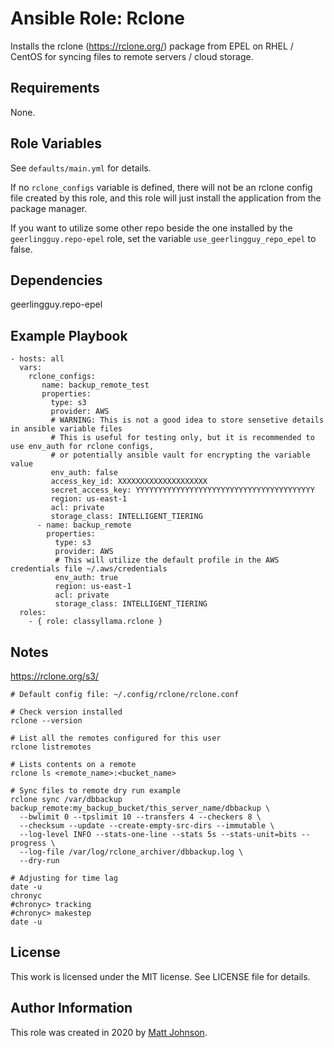 # Ansible Role: Rclone

Installs the rclone (https://rclone.org/) package from EPEL on RHEL / CentOS for syncing files to remote servers / cloud storage.

## Requirements

None.

## Role Variables

See `defaults/main.yml` for details. 

If no `rclone_configs` variable is defined, there will not be an rclone config file created by this role, and this role will just install the application from the package manager.

If you want to utilize some other repo beside the one installed by the `geerlingguy.repo-epel` role, set the variable `use_geerlingguy_repo_epel` to false.

## Dependencies

geerlingguy.repo-epel

## Example Playbook

    - hosts: all
      vars:
        rclone_configs:
           name: backup_remote_test
           properties:
             type: s3
             provider: AWS
             # WARNING: This is not a good idea to store sensetive details in ansible variable files
             # This is useful for testing only, but it is recommended to use env_auth for rclone configs,
             # or potentially ansible vault for encrypting the variable value
             env_auth: false
             access_key_id: XXXXXXXXXXXXXXXXXXXX
             secret_access_key: YYYYYYYYYYYYYYYYYYYYYYYYYYYYYYYYYYYYYYYY
             region: us-east-1
             acl: private
             storage_class: INTELLIGENT_TIERING
          - name: backup_remote
            properties:
              type: s3
              provider: AWS
              # This will utilize the default profile in the AWS credentials file ~/.aws/credentials
              env_auth: true
              region: us-east-1
              acl: private
              storage_class: INTELLIGENT_TIERING
      roles:
        - { role: classyllama.rclone }

## Notes

https://rclone.org/s3/

    # Default config file: ~/.config/rclone/rclone.conf

    # Check version installed
    rclone --version

    # List all the remotes configured for this user
    rclone listremotes

    # Lists contents on a remote
    rclone ls <remote_name>:<bucket_name>

    # Sync files to remote dry run example
    rclone sync /var/dbbackup backup_remote:my_backup_bucket/this_server_name/dbbackup \
      --bwlimit 0 --tpslimit 10 --transfers 4 --checkers 8 \
      --checksum --update --create-empty-src-dirs --immutable \
      --log-level INFO --stats-one-line --stats 5s --stats-unit=bits --progress \
      --log-file /var/log/rclone_archiver/dbbackup.log \
      --dry-run

    # Adjusting for time lag
    date -u
    chronyc
    #chronyc> tracking
    #chronyc> makestep
    date -u

## License

This work is licensed under the MIT license. See LICENSE file for details.

## Author Information

This role was created in 2020 by [Matt Johnson](https://github.com/mttjohnson/).
